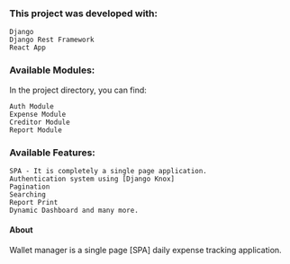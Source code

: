 ### This project was developed with:

    Django
    Django Rest Framework
    React App

### Available Modules:

In the project directory, you can find:

    Auth Module
    Expense Module
    Creditor Module
    Report Module

### Available Features:

    SPA - It is completely a single page application.
    Authentication system using [Django Knox]
    Pagination
    Searching
    Report Print
    Dynamic Dashboard and many more.

#### About

Wallet manager is a single page [SPA] daily expense tracking application.
